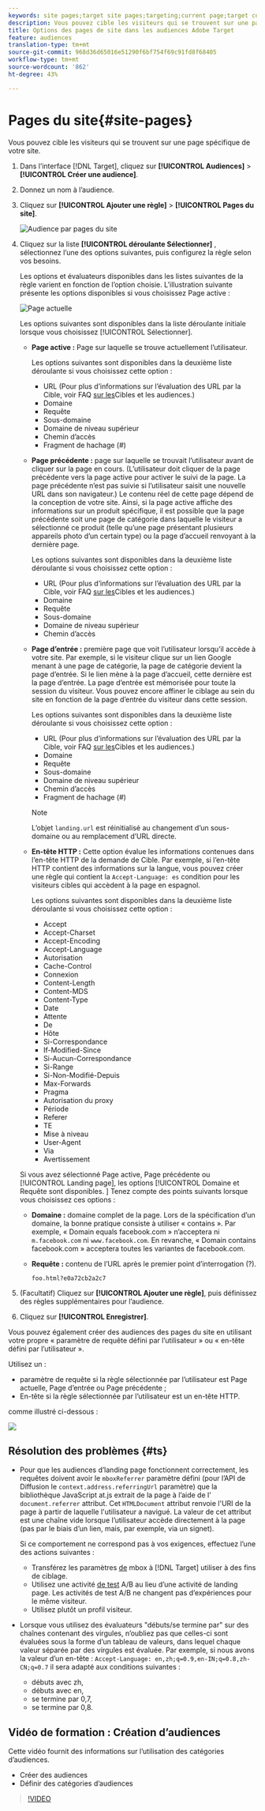 ```yaml
---
keywords: site pages;target site pages;targeting;current page;target current page;previous page;target previous page;landing page;target landing page;http header
description: Vous pouvez cible les visiteurs qui se trouvent sur une page spécifique de votre site.
title: Options des pages de site dans les audiences Adobe Target
feature: audiences
translation-type: tm+mt
source-git-commit: 968d36d65016e51290f6bf754f69c91fd8f68405
workflow-type: tm+mt
source-wordcount: '862'
ht-degree: 43%

---
```



# Pages du site{#site-pages}

Vous pouvez cible les visiteurs qui se trouvent sur une page spécifique de votre site.

1. Dans l’interface [!DNL Target], cliquez sur **[!UICONTROL Audiences]** > **[!UICONTROL Créer une audience]**.
1. Donnez un nom à l’audience.
1. Cliquez sur **[!UICONTROL Ajouter une règle]** > **[!UICONTROL Pages du site]**.

   ![Audience par pages du site](assets/target_site_pages.png)

1. Cliquez sur la liste **[!UICONTROL déroulante Sélectionner]** , sélectionnez l’une des options suivantes, puis configurez la règle selon vos besoins.

   Les options et évaluateurs disponibles dans les listes suivantes de la règle varient en fonction de l’option choisie. L’illustration suivante présente les options disponibles si vous choisissez Page active :

   ![Page actuelle](/help/c-target/c-audiences/c-target-rules/assets/current-page.png)

   Les options suivantes sont disponibles dans la liste déroulante initiale lorsque vous choisissez [!UICONTROL Sélectionner].

   * **Page active :** Page sur laquelle se trouve actuellement l’utilisateur.

      Les options suivantes sont disponibles dans la deuxième liste déroulante si vous choisissez cette option :

      * URL (Pour plus d’informations sur l’évaluation des URL par la Cible, voir FAQ [sur les](/help/c-target/c-troubleshooting-targets-and-audiences/troubleshooting-targets-and-audiences.md)Cibles et les audiences.)
      * Domaine
      * Requête
      * Sous-domaine
      * Domaine de niveau supérieur
      * Chemin d’accès
      * Fragment de hachage (#)
   * **Page précédente :** page sur laquelle se trouvait l’utilisateur avant de cliquer sur la page en cours. (L’utilisateur doit cliquer de la page précédente vers la page active pour activer le suivi de la page. La page précédente n’est pas suivie si l’utilisateur saisit une nouvelle URL dans son navigateur.) Le contenu réel de cette page dépend de la conception de votre site. Ainsi, si la page active affiche des informations sur un produit spécifique, il est possible que la page précédente soit une page de catégorie dans laquelle le visiteur a sélectionné ce produit (telle qu’une page présentant plusieurs appareils photo d’un certain type) ou la page d’accueil renvoyant à la dernière page.

      Les options suivantes sont disponibles dans la deuxième liste déroulante si vous choisissez cette option :

      * URL (Pour plus d’informations sur l’évaluation des URL par la Cible, voir FAQ [sur les](/help/c-target/c-troubleshooting-targets-and-audiences/troubleshooting-targets-and-audiences.md)Cibles et les audiences.)
      * Domaine
      * Requête
      * Sous-domaine
      * Domaine de niveau supérieur
      * Chemin d’accès
   * **Page d’entrée :** première page que voit l’utilisateur lorsqu’il accède à votre site. Par exemple, si le visiteur clique sur un lien Google menant à une page de catégorie, la page de catégorie devient la page d’entrée. Si le lien mène à la page d’accueil, cette dernière est la page d’entrée. La page d’entrée est mémorisée pour toute la session du visiteur. Vous pouvez encore affiner le ciblage au sein du site en fonction de la page d’entrée du visiteur dans cette session.

      Les options suivantes sont disponibles dans la deuxième liste déroulante si vous choisissez cette option :

      * URL (Pour plus d’informations sur l’évaluation des URL par la Cible, voir FAQ [sur les](/help/c-target/c-troubleshooting-targets-and-audiences/troubleshooting-targets-and-audiences.md)Cibles et les audiences.)
      * Domaine
      * Requête
      * Sous-domaine
      * Domaine de niveau supérieur
      * Chemin d’accès
      * Fragment de hachage (#)

      >[!NOTE]
      >
      >L’objet `landing.url` est réinitialisé au changement d’un sous-domaine ou au remplacement d’URL directe.

   * **En-tête HTTP :** Cette option évalue les informations contenues dans l’en-tête HTTP de la demande de Cible. Par exemple, si l’en-tête HTTP contient des informations sur la langue, vous pouvez créer une règle qui contient la `Accept-Language: es` condition pour les visiteurs cibles qui accèdent à la page en espagnol.

      Les options suivantes sont disponibles dans la deuxième liste déroulante si vous choisissez cette option :

      * Accept
      * Accept-Charset
      * Accept-Encoding
      * Accept-Language
      * Autorisation
      * Cache-Control
      * Connexion
      * Content-Length
      * Content-MDS
      * Content-Type
      * Date
      * Attente
      * De
      * Hôte
      * Si-Correspondance
      * If-Modified-Since
      * Si-Aucun-Correspondance
      * Si-Range
      * Si-Non-Modifié-Depuis
      * Max-Forwards
      * Pragma
      * Autorisation du proxy
      * Période 
      * Referer
      * TE
      * Mise à niveau
      * User-Agent
      * Via
      * Avertissement

   Si vous avez sélectionné Page active, Page précédente ou [!UICONTROL Landing page], les options [!UICONTROL Domaine et Requête sont disponibles. ] Tenez compte des points suivants lorsque vous choisissez ces options :

   * **Domaine :** domaine complet de la page. Lors de la spécification d’un domaine, la bonne pratique consiste à utiliser « contains ». Par exemple, « Domain equals facebook.com » n’acceptera ni `m.facebook.com` ni `www.facebook.com`. En revanche, « Domain contains facebook.com » acceptera toutes les variantes de facebook.com.
   * **Requête :** contenu de l’URL après le premier point d’interrogation (?).

      `foo.html?e0a72cb2a2c7`





1. (Facultatif) Cliquez sur **[!UICONTROL Ajouter une règle]**, puis définissez des règles supplémentaires pour l’audience.
1. Cliquez sur **[!UICONTROL Enregistrer]**.

Vous pouvez également créer des audiences des pages du site en utilisant votre propre « paramètre de requête défini par l’utilisateur » ou « en-tête défini par l’utilisateur ».

Utilisez un :

* paramètre de requête si la règle sélectionnée par l’utilisateur est Page actuelle, Page d’entrée ou Page précédente ;
* En-tête si la règle sélectionnée par l’utilisateur est un en-tête HTTP.

comme illustré ci-dessous :

![](assets/site_pages.png)

## Résolution des problèmes {#ts}

* Pour que les audiences d’landing page fonctionnent correctement, les requêtes doivent avoir le `mboxReferrer` paramètre défini (pour l’API de Diffusion le `context.address.referringUrl` paramètre) que la bibliothèque JavaScript at.js extrait de la page à l’aide de l’ `document.referrer` attribut. Cet `HTMLDocument` attribut renvoie l&#39;URI de la page à partir de laquelle l&#39;utilisateur a navigué. La valeur de cet attribut est une chaîne vide lorsque l’utilisateur accède directement à la page (pas par le biais d’un lien, mais, par exemple, via un signet).

   Si ce comportement ne correspond pas à vos exigences, effectuez l’une des actions suivantes :

   * Transférez les paramètres [de](/help/c-implementing-target/c-implementing-target-for-client-side-web/t-mbox-download/c-understanding-global-mbox/pass-parameters-to-global-mbox.md) mbox à [!DNL Target] utiliser à des fins de ciblage.
   * Utilisez une activité [de test](/help/c-activities/t-test-ab/test-ab.md) A/B au lieu d’une activité de landing page. Les activités de test A/B ne changent pas d’expériences pour le même visiteur.
   * Utilisez plutôt un profil [](/help/c-target/c-audiences/c-target-rules/visitor-profile.md) visiteur.

* Lorsque vous utilisez des évaluateurs &quot;débuts/se termine par&quot; sur des chaînes contenant des virgules, n’oubliez pas que celles-ci sont évaluées sous la forme d’un tableau de valeurs, dans lequel chaque valeur séparée par des virgules est évaluée. Par exemple, si nous avons la valeur d’un en-tête : `Accept-Language: en,zh;q=0.9,en-IN;q=0.8,zh-CN;q=0.7` il sera adapté aux conditions suivantes :
   * débuts avec zh,
   * débuts avec en,
   * se termine par 0,7,
   * se termine par 0,8.

## Vidéo de formation : Création d’audiences

Cette vidéo fournit des informations sur l’utilisation des catégories d’audiences.

* Créer des audiences
* Définir des catégories d’audiences

>[!VIDEO](https://video.tv.adobe.com/v/17392)
